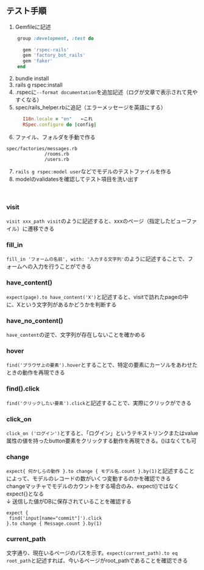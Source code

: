 ## テスト手順
1. Gemfileに記述
```ruby
    group :development, :test do
    
      gem 'rspec-rails'
      gem 'factory_bot_rails'
      gem 'faker'
    end
```

2. bundle install
3. rails g rspec:install
4. .rspecに`--format documentation`を追加記述（ログが文章で表示されて見やすくなる）
5. spec/rails_helper.rbに追記（エラーメッセージを英語にする）
```ruby
      I18n.locale = "en"　　←これ
      RSpec.configure do |config|
```
6. ファイル、フォルダを手動で作る
```
spec/factories/messages.rb
              /rooms.rb
              /users.rb
```
7. `rails g rspec:model user`などでモデルのテストファイルを作る
8. modelのvalidatesを確認してテスト項目を洗い出す

<br>

### visit
`visit xxx_path visit`のように記述すると、xxxのページ（指定したビューファイル）に遷移できる

### fill_in
`fill_in 'フォームの名前', with: '入力する文字列'`のように記述することで、フォームへの入力を行うことができる
### have_content()
`expect(page).to have_content('X')`と記述すると、visitで訪れたpageの中に、Xという文字列があるかどうかを判断する

### have_no_content()
`have_content`の逆で、文字列が存在しないことを確かめる

### hover
`find('ブラウザ上の要素').hover`とすることで、特定の要素にカーソルをあわせたときの動作を再現できる

### find().click
`find('クリックしたい要素').click`と記述することで、実際にクリックができる

### click_on
`click_on ('ログイン')`とすると、「ログイン」というテキストリンクまたはvalue属性の値を持ったbutton要素をクリックする動作を再現できる。()はなくても可


### change
`expect{ 何かしらの動作 }.to change { モデル名.count }.by(1)`と記述することによって、モデルのレコードの数がいくつ変動するのかを確認できる  
changeマッチャでモデルのカウントをする場合のみ、expect()ではなくexpect{}となる  
  ↓ 送信した値がDBに保存されていることを確認する
```
expect {
 find('input[name="commit"]').click
}.to change { Message.count }.by(1)
```
### current_path
文字通り、現在いるページのパスを示す。`expect(current_path).to eq root_path`と記述すれば、今いるページがroot_pathであることを確認できる

